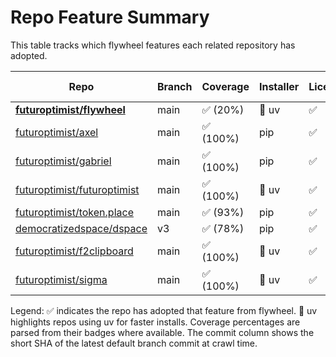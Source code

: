 # Repo Feature Summary

This table tracks which flywheel features each related repository has adopted.

<!-- spellchecker: disable -->
| Repo | Branch | Coverage | Installer | License | CI | AGENTS.md | Code of Conduct | Contributing | Pre-commit | Commit |
| ---- | ------ | -------- | --------- | ------- | -- | --------- | --------------- | ------------ | ---------- | ------ |
| **[futuroptimist/flywheel](https://github.com/futuroptimist/flywheel)** | main | ✅ (20%) | 🚀 uv | ✅ | ✅ | ✅ | ✅ | ✅ | ✅ | `f183418` |
| [futuroptimist/axel](https://github.com/futuroptimist/axel) | main | ✅ (100%) | pip | ✅ | ✅ | ✅ | ✅ | ✅ | ✅ | `064c79a` |
| [futuroptimist/gabriel](https://github.com/futuroptimist/gabriel) | main | ✅ (100%) | pip | ✅ | ✅ | ✅ | ✅ | ✅ | ✅ | `7de9b86` |
| [futuroptimist/futuroptimist](https://github.com/futuroptimist/futuroptimist) | main | ✅ (100%) | 🚀 uv | ✅ | ✅ | ✅ | ✅ | ✅ | ✅ | `bd2e736` |
| [futuroptimist/token.place](https://github.com/futuroptimist/token.place) | main | ✅ (93%) | pip | ✅ | ✅ | ✅ | ✅ | ❌ | ✅ | `458ec12` |
| [democratizedspace/dspace](https://github.com/democratizedspace/dspace) | v3 | ✅ (78%) | pip | ✅ | ✅ | ✅ | ❌ | ❌ | ❌ | `6a30373` |
| [futuroptimist/f2clipboard](https://github.com/futuroptimist/f2clipboard) | main | ✅ (100%) | 🚀 uv | ✅ | ✅ | ✅ | ✅ | ✅ | ✅ | `30fd08e` |
| [futuroptimist/sigma](https://github.com/futuroptimist/sigma) | main | ✅ (100%) | 🚀 uv | ✅ | ✅ | ✅ | ✅ | ✅ | ✅ | `bda6390` |

Legend: ✅ indicates the repo has adopted that feature from flywheel. 🚀 uv highlights repos using uv for faster installs. Coverage percentages are parsed from their badges where available. The commit column shows the short SHA of the latest default branch commit at crawl time.
